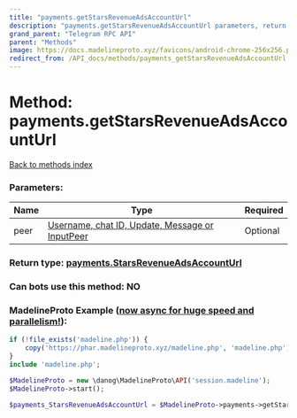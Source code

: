 ```yaml
---
title: "payments.getStarsRevenueAdsAccountUrl"
description: "payments.getStarsRevenueAdsAccountUrl parameters, return type and example"
grand_parent: "Telegram RPC API"
parent: "Methods"
image: https://docs.madelineproto.xyz/favicons/android-chrome-256x256.png
redirect_from: /API_docs/methods/payments_getStarsRevenueAdsAccountUrl.html
---
```

# Method: payments.getStarsRevenueAdsAccountUrl
[Back to methods index](index.html)



### Parameters:

| Name     |    Type       | Required |
|----------|---------------|----------|
|peer|[Username, chat ID, Update, Message or InputPeer](/API_docs/types/InputPeer.html) | Optional|


### Return type: [payments.StarsRevenueAdsAccountUrl](/API_docs/types/payments.StarsRevenueAdsAccountUrl.html)

### Can bots use this method: **NO**


### MadelineProto Example ([now async for huge speed and parallelism!](https://docs.madelineproto.xyz/docs/ASYNC.html)):


```php
if (!file_exists('madeline.php')) {
    copy('https://phar.madelineproto.xyz/madeline.php', 'madeline.php');
}
include 'madeline.php';

$MadelineProto = new \danog\MadelineProto\API('session.madeline');
$MadelineProto->start();

$payments_StarsRevenueAdsAccountUrl = $MadelineProto->payments->getStarsRevenueAdsAccountUrl(peer: $InputPeer, );
```

